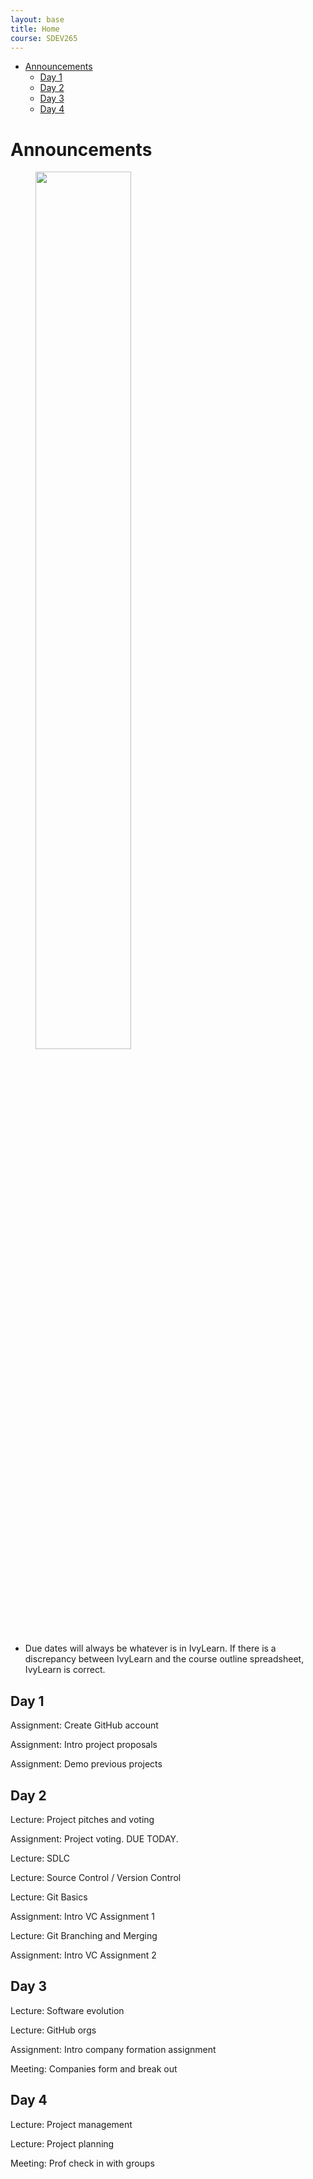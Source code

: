 ```yaml
---
layout: base
title: Home
course: SDEV265
---
```


- [Announcements](#announcements)
  - [Day 1](#day-1)
  - [Day 2](#day-2)
  - [Day 3](#day-3)
  - [Day 4](#day-4)

# Announcements

<figure>
    <span>
        <img src="" style="width: 60%;">
    </span>
    <figcaption>
        <a href=""></a>
    </figcaption>
</figure>

- Due dates will always be whatever is in IvyLearn. If there is a discrepancy between IvyLearn and the course outline spreadsheet, IvyLearn is correct.

## Day 1

Assignment: Create GitHub account

Assignment: Intro project proposals

Assignment: Demo previous projects

## Day 2

Lecture: Project pitches and voting

Assignment: Project voting. DUE TODAY.

Lecture: SDLC

Lecture: Source Control / Version Control

Lecture: Git Basics

Assignment: Intro VC Assignment 1

Lecture: Git Branching and Merging

Assignment: Intro VC Assignment 2

## Day 3

Lecture: Software evolution

Lecture: GitHub orgs

Assignment: Intro company formation assignment

Meeting: Companies form and break out

## Day 4

Lecture: Project management

Lecture: Project planning

Meeting: Prof check in with groups
